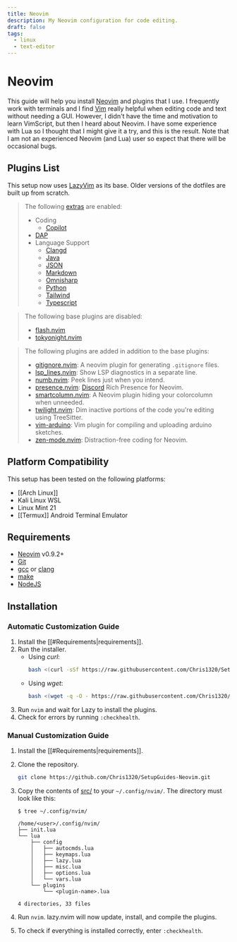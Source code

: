 ```yaml
---
title: Neovim
description: My Neovim configuration for code editing.
draft: false
tags:
  - linux
  - text-editor
---
```


# Neovim

This guide will help you install [Neovim](https://neovim.io/) and plugins that I use. I frequently work with terminals and I find [Vim](https://www.vim.org/) really helpful when editing code and text without needing a GUI. However, I didn't have the time and motivation to learn VimScript, but then I heard about Neovim. I have some experience with Lua so I thought that I might give it a try, and this is the result. Note that I am not an experienced Neovim (and Lua) user so expect that there will be occasional bugs.

## Plugins List

This setup now uses [LazyVim](https://www.lazyvim.org/) as its base. Older versions of the dotfiles are built up from scratch.

> The following [extras](https://www.lazyvim.org/extras) are enabled:
> 
> - Coding
> 	- [Copilot](https://www.lazyvim.org/extras/coding/copilot)
> - [DAP](https://www.lazyvim.org/extras/dap/core)
> - Language Support
> 	- [Clangd](https://www.lazyvim.org/extras/lang/clangd)
> 	- [Java](https://www.lazyvim.org/extras/lang/java)
> 	- [JSON](https://www.lazyvim.org/extras/lang/json)
> 	- [Markdown](https://www.lazyvim.org/extras/lang/markdown)
> 	- [Omnisharp](https://www.lazyvim.org/extras/lang/omnisharp)
> 	- [Python](https://www.lazyvim.org/extras/lang/python)
> 	- [Tailwind](https://www.lazyvim.org/extras/lang/tailwind)
> 	- [Typescript](https://www.lazyvim.org/extras/lang/typescript)

> The following base plugins are disabled:
> 
> - [flash.nvim](https://github.com/folke/flash.nvim)
> - [tokyonight.nvim](https://github.com/folke/tokyonight.nvim)

> The following plugins are added in addition to the base plugins:
> 
> - [gitignore.nvim](https://github.com/wintermute-cell/gitignore.nvim): A neovim plugin for generating `.gitignore` files.
> - [lsp_lines.nvim](https://git.sr.ht/~whynothugo/lsp_lines.nvim): Show LSP diagnostics in a separate line.
> - [numb.nvim](https://github.com/nacro90/numb.nvim): Peek lines just when you intend.
> - [presence.nvim](https://github.com/andweeb/presence.nvim): [Discord](https://discord.com/) Rich Presence for Neovim.
> - [smartcolumn.nvim](https://github.com/m4xshen/smartcolumn.nvim): A Neovim plugin hiding your colorcolumn when unneeded.
> - [twilight.nvim](https://github.com/folke/twilight.nvim): Dim inactive portions of the code you're editing using TreeSitter.
> - [vim-arduino](https://github.com/stevearc/vim-arduino): Vim plugin for compiling and uploading arduino sketches.
> - [zen-mode.nvim](https://github.com/folke/zen-mode.nvim): Distraction-free coding for Neovim.

## Platform Compatibility

This setup has been tested on the following platforms:

- [[Arch Linux]]
- Kali Linux WSL
- Linux Mint 21
- [[Termux]] Android Terminal Emulator

## Requirements

- [Neovim](https://neovim.io/) v0.9.2+
- [Git](https://git-scm.com/)
- [gcc](https://gcc.gnu.org/) or [clang](https://clang.llvm.org/)
- [make](https://www.gnu.org/software/make/)
- [NodeJS](https://nodejs.org/)

## Installation

### Automatic Customization Guide

1. Install the [[#Requirements|requirements]].
2. Run the installer.
   - Using *curl*:
	   ```bash
	   bash <(curl -sSf https://raw.githubusercontent.com/Chris1320/SetupGuides-Neovim/main/install)
	   ```
   - Using *wget*:
	   ```bash
	   bash <(wget -q -O - https://raw.githubusercontent.com/Chris1320/SetupGuides-Neovim/main/install)
	   ```
3. Run `nvim` and wait for Lazy to install the plugins.
4. Check for errors by running `:checkhealth`.

### Manual Customization Guide

1. Install the [[#Requirements|requirements]].
2. Clone the repository.
	```bash
	git clone https://github.com/Chris1320/SetupGuides-Neovim.git
	```
3. Copy the contents of [src/](https://github.com/Chris1320/SetupGuides-Neovim/tree/main/src) to your `~/.config/nvim/`. The directory must look like this:

   ```text
   $ tree ~/.config/nvim/

   /home/<user>/.config/nvim/
   ├── init.lua
   └── lua
	   ├── config
	   │   ├── autocmds.lua
	   │   ├── keymaps.lua
	   │   ├── lazy.lua
	   │   ├── misc.lua
	   │   ├── options.lua
	   │   └── vars.lua
	   └── plugins
	       └── <plugin-name>.lua

   4 directories, 33 files
   ```

4. Run `nvim`. lazy.nvim will now update, install, and compile the plugins.
5. To check if everything is installed correctly, enter `:checkhealth`.
